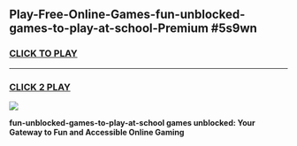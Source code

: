 
## Play-Free-Online-Games-fun-unblocked-games-to-play-at-school-Premium #5s9wn
<h3>
<a href="https://premium.freeplayer.one?title=fun-unblocked-games-to-play-at-school&ref=8M">CLICK TO PLAY</a></h3>
<hr>

<h3>
<a href="https://premium.freeplayer.one?title=fun-unblocked-games-to-play-at-school&ref=8M">CLICK 2 PLAY</a>
  
</h3>

<a href="https://premium.freeplayer.one?title=fun-unblocked-games-to-play-at-school&ref=8M"><img src="https://clearcache.store/games.png"></a>


**fun-unblocked-games-to-play-at-school games unblocked: Your Gateway to Fun and Accessible Online Gaming**
